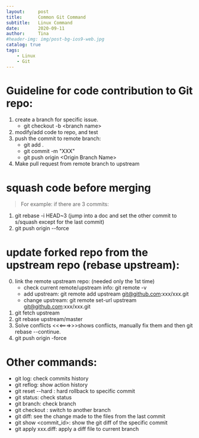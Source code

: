 ```yaml
---
layout:     post
title:      Common Git Command
subtitle:   Linux Command
date:       2020-09-11
author:     Tina
#header-img: img/post-bg-ios9-web.jpg
catalog: true
tags:
    - Linux
    - Git
---
```

# Guideline for code contribution to Git repo:
1. create a branch for specific issue.
    * git checkout -b \<branch name\>
2. modify/add code to repo, and test
3. push the commit to remote branch:
    * git add .
    * git commit -m "XXX"
    * git push origin \<Origin Branch Name\>
4. Make pull request from remote branch to upstream

# squash code before merging
>For example: if there are 3 commits:
1. git rebase -i HEAD~3
(jump into a doc and set the other commit to s/squash except for the last commit)
2. git push origin <branch name> --force

# update forked repo from the upstream repo (rebase upstream):
0. link the remote upstream repo: (needed only the 1st time)
    * check current remote/upstream info: git remote -v 
    * add upstream: git remote add upstream git@github.com:xxx/xxx.git
    * change upstream: git remote set-url upstream git@github.com:xxx/xxx.git
1. git fetch upstream
2. git rebase upstream/master
6. Solve conflicts
<<<===>>>shows conflicts, manually fix them and then git rebase --continue.
7. git push origin <branchname> -force

# Other commands:
* git log: check commits history
* git reflog: show action history
* git reset --hard <commit ID>: hard rollback to specific commit
* git status: check status
* git branch: check branch
* git checkout <branch name>: switch to another branch
* git diff: see the change made to the files from the last commit
* git show <commit_id>: show the git diff of the specific commit
* git apply xxx.diff: apply a diff file to current branch

